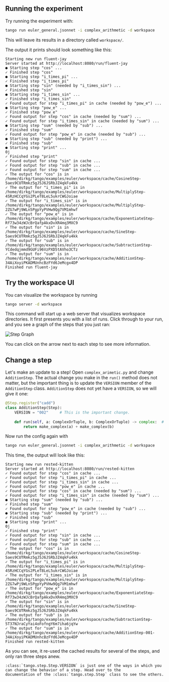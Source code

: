 ```{include} ../../../examples/euler/README.md
```

## Running the experiment

Try running the experiment with:

```bash
tango run euler_general.jsonnet -i complex_arithmetic -d workspace
```

This will leave its results in a directory called `workspace/`.

The output it prints should look something like this:
```
Starting new run fluent-jay
Server started at http://localhost:8080/run/fluent-jay
● Starting step "cos" ...
✓ Finished step "cos"
● Starting step "i_times_pi" ...
✓ Finished step "i_times_pi"
● Starting step "sin" (needed by "i_times_sin") ...
✓ Finished step "sin"
● Starting step "i_times_sin" ...
✓ Finished step "i_times_sin"
✓ Found output for step "i_times_pi" in cache (needed by "pow_e") ...
● Starting step "pow_e" ...
✓ Finished step "pow_e"
✓ Found output for step "cos" in cache (needed by "sum") ...
✓ Found output for step "i_times_sin" in cache (needed by "sum") ...
● Starting step "sum" (needed by "sub") ...
✓ Finished step "sum"
✓ Found output for step "pow_e" in cache (needed by "sub") ...
● Starting step "sub" (needed by "print") ...
✓ Finished step "sub"
● Starting step "print" ...
0j
✓ Finished step "print"
✓ Found output for step "sin" in cache ...
✓ Found output for step "sub" in cache ...
✓ Found output for step "sum" in cache ...
✓ The output for "cos" is in /home/dirkg/tango/examples/euler/workspace/cache/CosineStep-5aes9CUTRmkz5gJ5J6JSRbJZ4qkFu4kk
✓ The output for "i_times_pi" is in /home/dirkg/tango/examples/euler/workspace/cache/MultiplyStep-4SRzHCCqYGs2PLeT8LeL5ukrCWGJoiae
✓ The output for "i_times_sin" is in /home/dirkg/tango/examples/euler/workspace/cache/MultiplyStep-2ZG7wPj9WLn5PgpYyPVHw9Qg7VM1mhwf
✓ The output for "pow_e" is in /home/dirkg/tango/examples/euler/workspace/cache/ExponentiateStep-Rf73w34zWJcBrQafpAkxDvXR4mq3MXC9
✓ The output for "sin" is in /home/dirkg/tango/examples/euler/workspace/cache/SineStep-5aes9CUTRmkz5gJ5J6JSRbJZ4qkFu4kk
✓ The output for "sub" is in /home/dirkg/tango/examples/euler/workspace/cache/SubtractionStep-YCdedqjmmd9GUFi96VzPXD5tAVho3CTz
✓ The output for "sum" is in /home/dirkg/tango/examples/euler/workspace/cache/AdditionStep-34AiXoyiPKADMUnhcBzFYd6JeMcgx4DP
Finished run fluent-jay
```

## Try the workspace UI

You can visualize the workspace by running

```bash
tango server -d workspace
```

This command will start up a web server that visualizes workspace directories. It first presents you with a list
of runs. Click through to your run, and you see a graph of the steps that you just ran:

![Step Graph](../../_static/step_graph.png)

You can click on the arrow next to each step to see more information.

## Change a step

Let's make an update to a step! Open `complex_arimetic.py` and change `AdditionStep`. The actual change you make
in the `run()` method does not matter, but the important thing is to update the `VERSION` member of the
`AdditionStep` class. `AdditionStep` does not yet have a `VERSION`, so we will give it one:
```Python
@Step.register("cadd")
class AdditionStep(Step):
    VERSION = "002"     # This is the important change.
    
    def run(self, a: ComplexOrTuple, b: ComplexOrTuple) -> complex:  # type: ignore
        return make_complex(a) + make_complex(b)
```

Now run the config again with
```bash
tango run euler_general.jsonnet -i complex_arithmetic -d workspace
```

This time, the output will look like this:
```
Starting new run rested-kitten
Server started at http://localhost:8080/run/rested-kitten
✓ Found output for step "cos" in cache ...
✓ Found output for step "i_times_pi" in cache ...
✓ Found output for step "i_times_sin" in cache ...
✓ Found output for step "pow_e" in cache ...
✓ Found output for step "cos" in cache (needed by "sum") ...
✓ Found output for step "i_times_sin" in cache (needed by "sum") ...
● Starting step "sum" (needed by "sub") ...
✓ Finished step "sum"
✓ Found output for step "pow_e" in cache (needed by "sub") ...
● Starting step "sub" (needed by "print") ...
✓ Finished step "sub"
● Starting step "print" ...
0j
✓ Finished step "print"
✓ Found output for step "sin" in cache ...
✓ Found output for step "sub" in cache ...
✓ Found output for step "sum" in cache ...
✓ The output for "cos" is in /home/dirkg/tango/examples/euler/workspace/cache/CosineStep-5aes9CUTRmkz5gJ5J6JSRbJZ4qkFu4kk
✓ The output for "i_times_pi" is in /home/dirkg/tango/examples/euler/workspace/cache/MultiplyStep-4SRzHCCqYGs2PLeT8LeL5ukrCWGJoiae
✓ The output for "i_times_sin" is in /home/dirkg/tango/examples/euler/workspace/cache/MultiplyStep-2ZG7wPj9WLn5PgpYyPVHw9Qg7VM1mhwf
✓ The output for "pow_e" is in /home/dirkg/tango/examples/euler/workspace/cache/ExponentiateStep-Rf73w34zWJcBrQafpAkxDvXR4mq3MXC9
✓ The output for "sin" is in /home/dirkg/tango/examples/euler/workspace/cache/SineStep-5aes9CUTRmkz5gJ5J6JSRbJZ4qkFu4kk
✓ The output for "sub" is in /home/dirkg/tango/examples/euler/workspace/cache/SubtractionStep-5T37NJraCyYai4oFofngY6m7iha6jqYw
✓ The output for "sum" is in /home/dirkg/tango/examples/euler/workspace/cache/AdditionStep-001-34AiXoyiPKADMUnhcBzFYd6JeMcgx4DP
Finished run rested-kitten
```

As you can see, it re-used the cached results for several of the steps, and only ran three steps anew.

```{eval-rst}
:class:`tango.step.Step.VERSION` is just one of the ways in which you can change the behavior of a step. Head over to the
documentation of the :class:`tango.step.Step` class to see the others.
```
